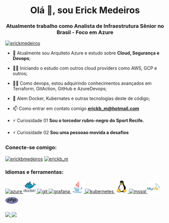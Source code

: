 <h1 align="center">Olá 👋, sou Erick Medeiros</h1>
<h3 align="center">Atualmente trabalho como Analista de Infraestrutura Sênior no Brasil - Foco em Azure</h3>

<p align="left"> <a href="https://github.com/ryo-ma/github-profile-trophy"><img src="https://github-profile-trophy.vercel.app/?username=erickmedeiros" alt="erickmedeiros" /></a> </p>

- 🌱 Atualmente sou Arquiteto Azure e estudo sobre **Cloud, Segurança e Devops**;
- 👨‍💻 Iniciando o estudo com outros cloud providers como AWS, GCP e outros;
- 👨‍💻 Como devops, estou adquirindo conhecimentos avançados em Terraform, GitAction, GitHub e AzureDevops;
- 📝 Alem Docker, Kubernates e outras tecnologias deste de código;
- 📫 Como entrar em contato comigo **erickb_m@hotmail.com**

- ⚡ Curiosidade 01 **Sou o torcedor rubro-negro do Sport Recife.**
- ⚡ Curiosidade 02 **Sou uma pessoao movida a desafios**

<h3 align="left">Conecte-se comigo:</h3>
<p align="left">
<a href="https://linkedin.com/in/erickbmedeiros" target="blank"><img align="center" src="https://raw.githubusercontent.com/rahuldkjain/github-profile-readme-generator/master/src/images/icons/Social/linked-in-alt.svg" alt="erickbmedeiros" height="30" width="40" /></a>
<a href="https://instagram.com/erickb_m" target="blank"><img align="center" src="https://raw.githubusercontent.com/rahuldkjain/github-profile-readme-generator/master/src/images/icons/Social/instagram.svg" alt="erickb_m" height="30" width="40" /></a>
</p>

<h3 align="left">Idiomas e ferramentas:</h3>
<p align="left"> <a href="https://azure.microsoft.com/en-in/" target="_blank" rel="noreferrer"> <img src="https://www.vectorlogo.zone/logos/microsoft_azure/microsoft_azure-icon.svg" alt="azure" width="40" height="40"/> </a> <a href="https://www.docker.com/" target="_blank" rel="noreferrer"> <img src="https://raw.githubusercontent.com/devicons/devicon/master/icons/docker/docker-original-wordmark.svg" alt="docker" width="40" height="40"/> </a> <a href="https://git-scm.com/" target="_blank" rel="noreferrer"> <img src="https://www.vectorlogo.zone/logos/git-scm/git-scm-icon.svg" alt="git" width="40" height="40"/> </a> <a href="https://grafana.com" target="_blank" rel="noreferrer"> <img src="https://www.vectorlogo.zone/logos/grafana/grafana-icon.svg" alt="grafana" width="40" height="40"/> </a> <a href="https://www.java.com" target="_blank" rel="noreferrer"> <img src="https://raw.githubusercontent.com/devicons/devicon/master/icons/java/java-original.svg" alt="java" width="40" height="40"/> </a> <a href="https://kubernetes.io" target="_blank" rel="noreferrer"> <img src="https://www.vectorlogo.zone/logos/kubernetes/kubernetes-icon.svg" alt="kubernetes" width="40" height="40"/> </a> <a href="https://www.linux.org/" target="_blank" rel="noreferrer"> <img src="https://raw.githubusercontent.com/devicons/devicon/master/icons/linux/linux-original.svg" alt="linux" width="40" height="40"/> </a> <a href="https://www.microsoft.com/en-us/sql-server" target="_blank" rel="noreferrer"> <img src="https://www.svgrepo.com/show/303229/microsoft-sql-server-logo.svg" alt="mssql" width="40" height="40"/> </a> <a href="https://www.mysql.com/" target="_blank" rel="noreferrer"> <img src="https://raw.githubusercontent.com/devicons/devicon/master/icons/mysql/mysql-original-wordmark.svg" alt="mysql" width="40" height="40"/> </a> <a href="https://www.php.net" target="_blank" rel="noreferrer"> <img src="https://raw.githubusercontent.com/devicons/devicon/master/icons/php/php-original.svg" alt="php" width="40" height="40"/> </a> </p>

<div>
<a href="https://github.com/erickmedeiros">
<img loading="lazy" height="180em" src="https://github-readme-stats.vercel.app/api/top-langs/?username=erickmedeiros&layout=compact&langs_count=7&theme=dracula"/>
<img loading="lazy" height="180em" src="https://github-readme-stats.vercel.app/api?username=erickmedeiros&show_icons=true&theme=dracula&include_all_commits=true&count_private=true"/>
</div>
